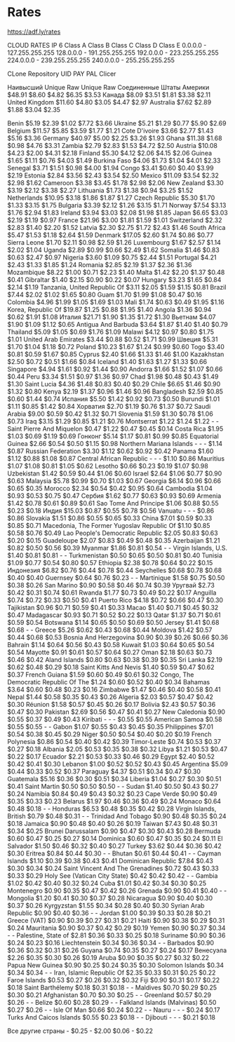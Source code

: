 # Rates
https://adf.ly/rates

CLOUD RATES IP 6
Class A	Class B	Class C	Class D	Class E
0.0.0.0 - 127.255.255.255	128.0.0.0 - 191.255.255.255	192.0.0.0 - 223.255.255.255	224.0.0.0 - 239.255.255.255	240.0.0.0 - 255.255.255.255


CLone Repository UID PAY PAL Clicer

Наивысший	Unique	Raw	Unique	Raw
Соединенные Штаты Америки	$48.91	$8.60	$4.82	$6.35	$3.53
Канада	$8.09	$3.51	$1.81	$3.38	$2.11
United Kingdom	$11.60	$4.80	$3.05	$4.47	$2.97
Australia	$7.62	$2.89	$1.88	$3.04	$2.35
 
Benin	$5.19	$2.39	$1.02	$7.72	$3.66
Ukraine	$5.21	$1.29	$0.77	$5.90	$2.69
Belgium	$11.57	$5.85	$3.59	$1.77	$1.21
Cote D'ivoire	$3.66	$2.77	$1.43	$5.16	$3.36
Germany	$40.97	$5.00	$2.25	$3.26	$1.93
Ghana	$11.38	$1.68	$0.98	$4.76	$3.31
Zambia	$2.79	$2.83	$1.53	$4.72	$2.50
Austria	$10.08	$4.23	$2.00	$4.31	$2.18
Finland	$5.30	$4.12	$2.06	$4.15	$2.06
Guinea	$1.65	$1.11	$0.76	$4.03	$1.49
Burkina Faso	$4.06	$1.73	$1.04	$4.01	$2.33
Senegal	$3.71	$1.51	$0.98	$4.00	$1.94
Congo	$3.41	$0.60	$0.40	$3.99	$2.19
Estonia	$2.84	$3.56	$2.43	$3.54	$2.50
Mexico	$11.09	$3.54	$2.32	$2.98	$1.62
Cameroon	$3.38	$3.45	$1.78	$2.98	$2.06
New Zealand	$3.30	$3.19	$2.12	$3.38	$2.27
Lithuania	$1.73	$1.38	$0.94	$3.25	$1.52
Netherlands	$10.95	$3.18	$1.86	$1.87	$1.27
Czech Republic	$5.30	$1.70	$1.33	$3.15	$1.75
Bulgaria	$3.39	$2.12	$1.26	$3.15	$1.71
Norway	$7.54	$3.13	$1.76	$2.94	$1.83
Ireland	$3.94	$3.03	$2.08	$1.98	$1.85
Japan	$6.65	$3.03	$2.19	$1.19	$0.97
France	$21.96	$3.00	$1.81	$1.59	$1.01
Switzerland	$2.32	$2.83	$1.40	$2.20	$1.52
Latvia	$2.30	$2.75	$1.72	$2.43	$1.46
South Africa	$5.47	$1.53	$1.18	$2.64	$1.59
Denmark	$17.05	$2.60	$1.74	$0.86	$0.77
Sierra Leone	$1.70	$2.11	$0.98	$2.59	$1.26
Luxembourg	$1.67	$2.57	$1.14	$2.02	$1.04
Uganda	$2.89	$0.99	$0.66	$2.49	$1.62
Somalia	$1.46	$0.83	$0.63	$2.47	$0.97
Nigeria	$3.60	$1.09	$0.75	$2.44	$1.51
Portugal	$4.21	$2.43	$1.33	$1.85	$1.24
Romania	$2.85	$2.19	$1.37	$2.36	$1.36
Mozambique	$8.22	$1.00	$0.71	$2.23	$1.40
Malta	$1.42	$2.20	$1.37	$0.48	$0.41
Gibraltar	$1.40	$2.15	$0.90	$0.22	$0.07
Hungary	$3.23	$1.65	$0.84	$2.14	$1.19
Tanzania, United Republic Of	$3.11	$2.05	$1.59	$1.15	$0.81
Brazil	$7.44	$2.02	$1.02	$1.65	$0.80
Guam	$1.70	$1.99	$1.08	$0.47	$0.16
Colombia	$4.96	$1.99	$1.05	$1.69	$1.03
Mali	$1.74	$0.63	$0.49	$1.95	$1.16
Korea, Republic Of	$19.87	$1.25	$0.88	$1.95	$1.40
Angola	$1.36	$0.94	$0.62	$1.91	$1.08
Италия	$21.71	$1.90	$1.35	$1.72	$1.30
Вьетнам	$4.07	$1.90	$1.09	$1.12	$0.65
Antigua And Barbuda	$3.64	$1.87	$1.40	$1.40	$0.79
Thailand	$5.09	$1.05	$0.69	$1.76	$1.09
Malawi	$4.12	$0.97	$0.80	$1.75	$1.01
United Arab Emirates	$3.44	$0.88	$0.52	$1.71	$0.99
Швеция	$5.31	$1.70	$1.04	$1.18	$0.72
Poland	$10.23	$1.67	$1.24	$0.99	$0.60
Togo	$3.40	$0.81	$0.59	$1.67	$0.85
Cyprus	$2.40	$1.66	$1.33	$1.46	$1.00
Kazakhstan	$2.50	$0.72	$0.51	$1.66	$0.84
Iceland	$1.40	$1.63	$1.27	$1.33	$0.66
Singapore	$4.94	$1.61	$0.92	$1.44	$0.90
Andorra	$1.66	$1.52	$1.07	$0.66	$0.44
Peru	$3.34	$1.51	$0.97	$1.36	$0.97
Chad	$1.98	$0.48	$0.43	$1.49	$1.30
Saint Lucia	$4.36	$1.48	$0.83	$0.40	$0.29
Chile	$6.65	$1.46	$0.90	$1.32	$0.80
Kenya	$2.19	$1.37	$0.96	$1.46	$0.96
Bangladesh	$2.59	$0.85	$0.60	$1.44	$0.74
Испания	$5.50	$1.42	$0.92	$0.73	$0.50
Burundi	$1.01	$1.11	$0.85	$1.42	$0.84
Хорватия	$2.70	$1.19	$0.76	$1.37	$0.72
Saudi Arabia	$9.00	$0.59	$0.42	$1.32	$0.71
Slovenia	$1.59	$1.30	$0.78	$1.06	$0.73
Iraq	$3.15	$1.29	$0.85	$1.21	$0.76
Montserrat	$1.22	$1.24	$1.22	-	-
Saint Pierre And Miquelon	$0.47	$1.22	$0.47	$0.45	$0.14
Costa Rica	$1.95	$1.03	$0.69	$1.19	$0.69
Гонконг	$5.14	$1.17	$0.81	$0.99	$0.85
Equatorial Guinea	$2.66	$0.54	$0.50	$1.15	$0.98
Northern Mariana Islands	-	-	-	$1.14	$0.87
Russian Federation	$3.30	$1.12	$0.62	$0.92	$0.42
Panama	$1.60	$1.12	$0.88	$1.08	$0.87
Central African Republic	-	-	-	$1.10	$0.86
Mauritius	$1.07	$1.08	$0.81	$1.05	$0.62
Lesotho	$0.66	$0.23	$0.19	$1.07	$0.98
Uzbekistan	$1.42	$0.59	$0.44	$1.06	$0.60
Israel	$2.64	$1.06	$0.77	$0.90	$0.63
Malaysia	$5.78	$0.99	$0.70	$1.03	$0.67
Georgia	$6.14	$0.96	$0.66	$0.65	$0.35
Morocco	$2.34	$0.54	$0.42	$0.95	$0.64
Cambodia	$1.04	$0.93	$0.53	$0.75	$0.47
Сербия	$1.62	$0.77	$0.63	$0.93	$0.69
Armenia	$1.42	$0.78	$0.61	$0.89	$0.61
Sao Tome And Principe	$1.06	$0.88	$0.55	$0.23	$0.18
Индия	$15.03	$0.87	$0.55	$0.78	$0.56
Vanuatu	-	-	-	$0.86	$0.86
Slovakia	$1.51	$0.86	$0.55	$0.65	$0.33
China	$7.01	$0.59	$0.33	$0.85	$0.71
Macedonia, The Former Yugoslav Republic Of	$1.10	$0.85	$0.58	$0.76	$0.49
Lao People's Democratic Republic	$2.05	$0.83	$0.63	$0.20	$0.15
Guadeloupe	$2.07	$0.83	$0.49	$0.48	$0.35
Azerbaijan	$1.21	$0.82	$0.50	$0.56	$0.39
Myanmar	$1.86	$0.81	$0.54	-	-
Virgin Islands, U.S.	$1.40	$0.81	$0.81	-	-
Turkmenistan	$0.50	$0.65	$0.50	$0.81	$0.40
Tunisia	$1.09	$0.77	$0.54	$0.80	$0.57
Ethiopia	$2.38	$0.78	$0.64	$0.22	$0.15
Индонезия	$6.82	$0.76	$0.44	$0.78	$0.44
Seychelles	$0.68	$0.78	$0.68	$0.40	$0.40
Guernsey	$0.64	$0.76	$0.23	-	-
Martinique	$1.58	$0.75	$0.50	$0.38	$0.26
San Marino	$0.90	$0.58	$0.46	$0.74	$0.39
Уругвай	$2.73	$0.42	$0.31	$0.74	$0.61
Rwanda	$1.77	$0.73	$0.49	$0.22	$0.17
Anguilla	$0.74	$0.72	$0.33	$0.50	$0.41
Puerto Rico	$4.18	$0.72	$0.66	$0.47	$0.30
Tajikistan	$0.96	$0.71	$0.59	$0.41	$0.33
Macao	$1.40	$0.71	$0.45	$0.32	$0.47
Madagascar	$0.93	$0.71	$0.52	$0.22	$0.13
Qatar	$1.37	$0.71	$0.61	$0.59	$0.54
Botswana	$1.14	$0.65	$0.50	$0.69	$0.50
Jersey	$1.41	$0.68	$0.68	-	-
Greece	$5.26	$0.62	$0.43	$0.68	$0.44
Moldova	$1.42	$0.57	$0.44	$0.68	$0.53
Bosnia And Herzegovina	$0.90	$0.39	$0.26	$0.66	$0.36
Bahrain	$1.14	$0.64	$0.56	$0.43	$0.58
Kuwait	$1.03	$0.64	$0.65	$0.54	$0.54
Mayotte	$0.91	$0.61	$0.57	$0.64	$0.27
Oman	$2.18	$0.63	$0.73	$0.46	$0.42
Aland Islands	$0.80	$0.63	$0.38	$0.39	$0.35
Sri Lanka	$2.19	$0.62	$0.48	$0.29	$0.18
Saint Kitts And Nevis	$1.40	$0.59	$0.47	$0.62	$0.37
French Guiana	$1.59	$0.60	$0.49	$0.61	$0.32
Congo, The Democratic Republic Of The	$1.24	$0.60	$0.52	$0.40	$0.34
Bahamas	$3.64	$0.60	$0.48	$0.23	$0.16
Zimbabwe	$1.47	$0.46	$0.40	$0.58	$0.41
Nepal	$1.44	$0.58	$0.35	$0.43	$0.26
Algeria	$2.03	$0.57	$0.47	$0.42	$0.30
Réunion	$1.58	$0.57	$0.45	$0.26	$0.17
Bolivia	$2.43	$0.57	$0.36	$0.47	$0.30
Pakistan	$2.69	$0.56	$0.47	$0.41	$0.27
New Caledonia	$0.90	$0.55	$0.37	$0.49	$0.43
Kiribati	-	-	-	$0.55	$0.55
American Samoa	$0.58	$0.55	$0.55	-	-
Gabon	$1.07	$0.55	$0.43	$0.45	$0.35
Philippines	$7.01	$0.54	$0.38	$0.45	$0.29
Niger	$0.50	$0.54	$0.40	$0.20	$0.19
French Polynesia	$0.86	$0.54	$0.40	$0.42	$0.39
Timor-Leste	$0.74	$0.53	$0.37	$0.27	$0.18
Albania	$2.05	$0.53	$0.35	$0.38	$0.32
Libya	$1.21	$0.53	$0.47	$0.22	$0.17
Ecuador	$2.21	$0.53	$0.33	$0.46	$0.29
Egypt	$2.40	$0.52	$0.42	$0.41	$0.30
Lebanon	$1.00	$0.52	$0.52	$0.43	$0.45
Argentina	$5.09	$0.44	$0.33	$0.52	$0.37
Paraguay	$4.37	$0.51	$0.34	$0.47	$0.30
Guatemala	$5.16	$0.36	$0.30	$0.51	$0.34
Liberia	$1.04	$0.27	$0.30	$0.51	$0.41
Saint Martin	$0.50	$0.50	$0.50	-	-
Sudan	$1.40	$0.50	$0.43	$0.27	$0.24
Namibia	$0.84	$0.49	$0.43	$0.32	$0.23
Cape Verde	$0.90	$0.49	$0.35	$0.33	$0.23
Belarus	$1.97	$0.46	$0.36	$0.49	$0.24
Monaco	$0.64	$0.48	$0.18	-	-
Honduras	$6.53	$0.48	$0.35	$0.42	$0.28
Virgin Islands, British	$0.79	$0.48	$0.31	-	-
Trinidad And Tobago	$0.90	$0.48	$0.35	$0.24	$0.18
Jamaica	$0.90	$0.48	$0.40	$0.26	$0.19
Taiwan	$7.43	$0.48	$0.31	$0.34	$0.25
Brunei Darussalam	$0.90	$0.47	$0.30	$0.43	$0.28
Bermuda	$0.60	$0.47	$0.25	$0.27	$0.14
Dominica	$0.60	$0.47	$0.35	$0.24	$0.11
El Salvador	$1.50	$0.46	$0.32	$0.40	$0.27
Turkey	$3.62	$0.44	$0.36	$0.42	$0.30
Eritrea	$0.84	$0.44	$0.30	-	-
Bhutan	$0.61	$0.44	$0.41	-	-
Cayman Islands	$1.10	$0.39	$0.38	$0.43	$0.41
Dominican Republic	$7.84	$0.43	$0.30	$0.34	$0.24
Saint Vincent And The Grenadines	$0.72	$0.43	$0.33	$0.33	$0.29
Holy See (Vatican City State)	$0.42	$0.42	$0.42	-	-
Gambia	$1.02	$0.42	$0.40	$0.32	$0.24
Cuba	$1.01	$0.42	$0.34	$0.30	$0.25
Montenegro	$0.90	$0.35	$0.47	$0.42	$0.26
Grenada	$0.90	$0.41	$0.40	-	-
Mongolia	$1.20	$0.41	$0.30	$0.37	$0.28
Nicaragua	$0.90	$0.40	$0.30	$0.37	$0.26
Kyrgyzstan	$1.55	$0.34	$0.28	$0.40	$0.30
Syrian Arab Republic	$0.90	$0.40	$0.36	-	-
Jordan	$1.00	$0.39	$0.33	$0.28	$0.21
Greece (VAT)	$0.90	$0.39	$0.27	$0.31	$0.21
Haiti	$0.90	$0.38	$0.29	$0.31	$0.24
Mauritania	$0.90	$0.37	$0.42	$0.29	$0.19
Yemen	$0.90	$0.37	$0.34	-	-
Palestine, State of	$2.81	$0.36	$0.33	$0.25	$0.18
Suriname	$0.90	$0.36	$0.24	$0.23	$0.16
Liechtenstein	$0.34	$0.36	$0.34	-	-
Barbados	$0.90	$0.36	$0.32	$0.31	$0.26
Guyana	$0.74	$0.35	$0.27	$0.24	$0.17
Венесуэла	$2.26	$0.35	$0.30	$0.26	$0.19
Aruba	$0.90	$0.35	$0.27	$0.32	$0.22
Papua New Guinea	$0.90	$0.25	$0.24	$0.35	$0.30
Solomon Islands	$0.34	$0.34	$0.34	-	-
Iran, Islamic Republic Of	$2.35	$0.33	$0.31	$0.25	$0.22
Faroe Islands	$0.53	$0.27	$0.26	$0.32	$0.32
Fiji	$0.90	$0.31	$0.17	$0.22	$0.18
Saint Barthélemy	$0.18	$0.31	$0.18	-	-
Maldives	$0.70	$0.29	$0.25	$0.30	$0.21
Afghanistan	$0.70	$0.30	$0.25	-	-
Greenland	$0.57	$0.29	$0.26	-	-
Belize	$0.60	$0.28	$0.29	-	-
Falkland Islands (Malvinas)	$0.50	$0.27	$0.26	-	-
Isle Of Man	$0.66	$0.24	$0.22	-	-
Nauru	-	-	-	$0.24	$0.17
Turks And Caicos Islands	$0.55	$0.23	$0.18	-	-
Djibouti	-	-	-	$0.21	$0.18
 
Все другие страны	-	$0.25 - $2.00	$0.06 - $0.22
